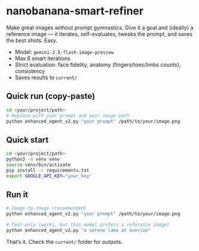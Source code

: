# nanobanana-smart-refiner

Make great images without prompt gymnastics. Give it a goal and (ideally) a reference image — it iterates, self-evaluates, tweaks the prompt, and saves the best shots. Easy.

- Model: `gemini-2.5-flash-image-preview`
- Max 6 smart iterations
- Strict evaluation: face fidelity, anatomy (fingers/toes/limbs counts), consistency
- Saves results to `current/`

## Quick run (copy‑paste)

```bash
cd <your/project/path>
# Replace with your prompt and your image path
python enhanced_agent_v2.py "your prompt" /path/to/your/image.png
```

## Quick start

```bash
cd <your/project/path>
python3 -m venv venv
source venv/bin/activate
pip install -r requirements.txt
export GOOGLE_API_KEY="your_key"
```

## Run it

```bash
# Image-to-image (recommended)
python enhanced_agent_v2.py "your prompt" /path/to/your/image.png

# Text-only (works, but this model prefers a reference image)
python enhanced_agent_v2.py "a serene lake at sunrise"
```

That’s it. Check the `current/` folder for outputs.